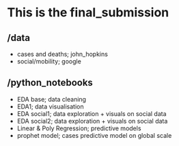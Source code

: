 # This is the final_submission
## /data
* cases and deaths; john_hopkins
* social/mobility; google
## /python_notebooks
* EDA base; data cleaning
* EDA1; data visualisation
* EDA social1; data exploration + visuals on social data
* EDA social2; data exploration + visuals on social data
* Linear & Poly Regression; predictive models 
* prophet model; cases predictive model on global scale
